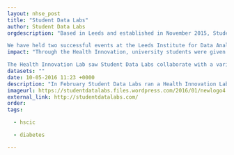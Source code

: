 ```yaml
---
layout: nhse_post
title: "Student Data Labs"
author: Student Data Labs
orgdescription: "Based in Leeds and established in November 2015, Student Data Labs envisions a future where more university students can gain highly sought-after data skills that prepare them for entering the labour market upon graduation. The Labs run free data-driven Innovation Labs that offer a collaborative space for students from a variety of academic backgrounds to undertake real-world data projects - learning practical and highly employable skills whilst working on civic problems. Our Data Lab Volunteers are given the chance to learn about open source tools like R as well as the data science process from asking questions of open data through to exploration, modelling and data visualisation. 

We have held two successful events at the Leeds Institute for Data Analytics: a Health Innovation Lab and a Vision Zero Innovation Lab. The first focused on tackling Type 2 Diabetes and the second explored how to reduce the number of road fatalities to zero in Leeds. Student Data Labs is highly collaborative and interdisciplinary - we bring professionals and students from a diverse set of backgrounds together to tackle wicked problems in the city. "
impact: "Through the Health Innovation, university students were given the opportunity to learn real world data skills and do some good along the way. The practical nature of the Labs enabled university students from all backgrounds to get involved with civic data projects. Some of these data projects went on to become more long-term. For example, one of our practical exercises involved using open prescription data to forecast demand for Diabetes medication across the city. Another mapped the prevalence of Diabetes at CCG level in England. 

The Health Innovation Lab saw Student Data Labs collaborate with a variety of amazing organisations in the region from digital innovation agencies like mHealth Habitat to Leeds Data Mill, the HSCIC and Leeds Beckett. Our ultimate aim is to create social impact with the data projects and we're working with dynamic and innovative organisations to try and make this happen."
datasets: ""
date: 10-05-2016 11:23 +0000
description: "In February Student Data Labs ran a Health Innovation Lab as part of the Leeds Digital Festival at the Leeds Institute for Data Analytics. The aim here was to teach practical data science skills whilst tackling Type 2 Diabetes in Leeds. Open health data and Leeds-based organisations like the Health and Social Care Information Centre (HSCIC), who have one of the largest repositories of open data in Europe, were integral to the success of the Lab. We are very lucky to be based in a city that is at "
imageurl: https://studentdatalabs.files.wordpress.com/2016/01/newlogo4.png?w=138&h=138
external_link: http://studentdatalabs.com/
order: 
tags:

  - hscic

  - diabetes

---
```

